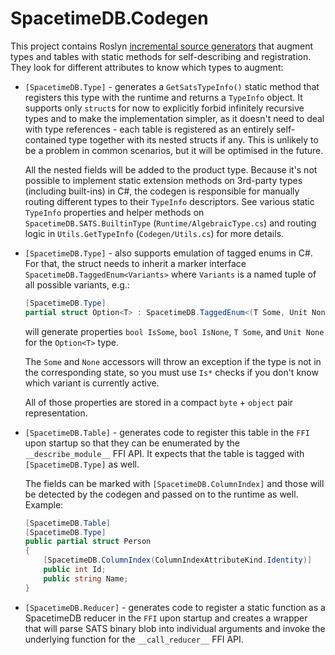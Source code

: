 # SpacetimeDB.Codegen

This project contains Roslyn [incremental source generators](https://github.com/dotnet/roslyn/blob/main/docs/features/incremental-generators.md) that augment types and tables with static methods for self-describing and registration. They look for different attributes to know which types to augment:

- `[SpacetimeDB.Type]` - generates a `GetSatsTypeInfo()` static method that registers this type with the runtime and returns a `TypeInfo` object. It supports only `struct`s for now to explicitly forbid infinitely recursive types and to make the implementation simpler, as it doesn't need to deal with type references - each table is registered as an entirely self-contained type together with its nested structs if any. This is unlikely to be a problem in common scenarios, but it will be optimised in the future.

  All the nested fields will be added to the product type. Because it's not possible to implement static extension methods on 3rd-party types (including built-ins) in C#, the codegen is responsible for manually routing different types to their `TypeInfo` descriptors. See various static `TypeInfo` properties and helper methods on `SpacetimeDB.SATS.BuiltinType` (`Runtime/AlgebraicType.cs`) and routing logic in `Utils.GetTypeInfo` (`Codegen/Utils.cs`) for more details.

- `[SpacetimeDB.Type]` - also supports emulation of tagged enums in C#. For that, the struct needs to inherit a marker interface `SpacetimeDB.TaggedEnum<Variants>` where `Variants` is a named tuple of all possible variants, e.g.:

  ```csharp
  [SpacetimeDB.Type]
  partial struct Option<T> : SpacetimeDB.TaggedEnum<(T Some, Unit None)> { }
  ```

  will generate properties `bool IsSome`, `bool IsNone`, `T Some`, and `Unit None` for the `Option<T>` type.

  The `Some` and `None` accessors will throw an exception if the type is not in the corresponding state, so you must use `Is*` checks if you don't know which variant is currently active.

  All of those properties are stored in a compact `byte` + `object` pair representation.

- `[SpacetimeDB.Table]` - generates code to register this table in the `FFI` upon startup so that they can be enumerated by the `__describe_module__` FFI API. It expects that the table is tagged with `[SpacetimeDB.Type]` as well.

  The fields can be marked with `[SpacetimeDB.ColumnIndex]` and those will be detected by the codegen and passed on to the runtime as well. Example:

  ```csharp
  [SpacetimeDB.Table]
  [SpacetimeDB.Type]
  public partial struct Person
  {
      [SpacetimeDB.ColumnIndex(ColumnIndexAttributeKind.Identity)]
      public int Id;
      public string Name;
  }
  ```

- `[SpacetimeDB.Reducer]` - generates code to register a static function as a SpacetimeDB reducer in the `FFI` upon startup and creates a wrapper that will parse SATS binary blob into individual arguments and invoke the underlying function for the `__call_reducer__` FFI API.
